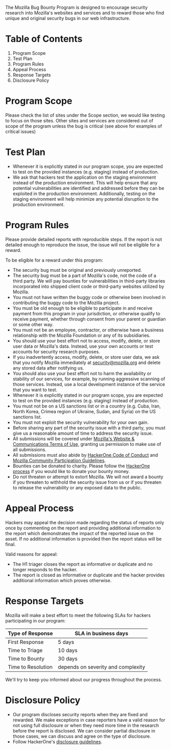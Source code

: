 The Mozilla Bug Bounty Program is designed to encourage security research into Mozilla's websites and services and to reward those who find unique and original security bugs in our web infrastructure.

# Table of Contents
1. Program Scope
2. Test Plan
3. Program Rules
4. Appeal Process
5. Response Targets
6. Disclosure Policy

# Program Scope

Please check the list of sites under the Scope section, we would like testing to focus on those sites. Other sites and services are considered out of scope of the program unless the bug is critical (see above for examples of critical issues)

# Test Plan

* Whenever it is explicitly stated in our program scope, you are expected to test on the provided instances (e.g. staging) instead of production.
* We ask that hackers test the application on the staging environment instead of the production environment. This will help ensure that any potential vulnerabilities are identified and addressed before they can be exploited in the production environment. Additionally, testing on the staging environment will help minimize any potential disruption to the production environment.

# Program Rules

Please provide detailed reports with reproducible steps. If the report is not detailed enough to reproduce the issue, the issue will not be eligible for a reward.

To be eligible for a reward under this program:

* The security bug must be original and previously unreported. 
* The security bug must be a part of Mozilla's code, not the code of a third party. We will pay bounties for vulnerabilities in third-party libraries incorporated into shipped client code or third-party websites utilized by Mozilla.
* You must not have written the buggy code or otherwise been involved in contributing the buggy code to the Mozilla project.
* You must be old enough to be eligible to participate in and receive payment from this program in your jurisdiction, or otherwise qualify to receive payment, whether through consent from your parent or guardian or some other way.
* You must not be an employee, contractor, or otherwise have a business relationship with the Mozilla Foundation or any of its subsidiaries.
* You should use your best effort not to access, modify, delete, or store user data or Mozilla's data. Instead, use your own accounts or test accounts for security research purposes.
* If you inadvertently access, modify, delete, or store user data, we ask that you notify Mozilla immediately at security@mozilla.org and delete any stored data after notifying us.
* You should also use your best effort not to harm the availability or stability of our services, for example, by running aggressive scanning of those services. Instead, use a local development instance of the service that you want to test.
* Whenever it is explicitly stated in our program scope, you are expected to test on the provided instances (e.g. staging) instead of production.
* You must not be on a US sanctions list or in a country (e.g. Cuba, Iran, North Korea, Crimea region of Ukraine, Sudan, and Syria) on the US sanctions list.
* You must not exploit the security vulnerability for your own gain.
* Before sharing any part of the security issue with a third party, you must give us a reasonable amount of time to address the security issue.
* All submissions will be covered under [Mozilla's Website & Communications Terms of Use](https://www.mozilla.org/en-US/about/legal/terms/mozilla/), granting us permission to make use of all submissions.
* All submissions must also abide by [HackerOne Code of Conduct](https://www.hackerone.com/policies/code-of-conduct) and [Mozilla Community Participation Guidelines](https://www.mozilla.org/en-US/about/governance/policies/participation/).
* Bounties can be donated to charity. Please follow the [HackerOne process](https://docs.hackerone.com/hackers/payments.html#donating-bounties-to-charity) if you would like to donate your bounty money.
* Do not threaten or attempt to extort Mozilla. We will not award a bounty if you threaten to withhold the security issue from us or if you threaten to release the vulnerability or any exposed data to the public.

# Appeal Process
Hackers may appeal the decision made regarding the status of reports only once by commenting on the report and providing additional information to the report which demonstrates the impact of the reported issue on the asset. If no additional information is provided then the report status will be final.

Valid reasons for appeal:
* The H1 triager closes the report as informative or duplicate and no longer responds to the hacker.
* The report is closed as informative or duplicate and the hacker provides additional information which proves otherwise.

# Response Targets

Mozilla will make a best effort to meet the following SLAs for hackers participating in our program:

| Type of Response | SLA in business days |
| ------------- | ------------- |
| First Response | 5 days |
| Time to Triage | 10 days |
| Time to Bounty | 30 days |
| Time to Resolution | depends on severity and complexity |

We'll try to keep you informed about our progress throughout the process.

# Disclosure Policy

* Our program discloses security reports when they are fixed and rewarded. We make exceptions in case reporters have a valid reason for not using full disclosure or when they need more time in the research before the report is disclosed. We can consider partial disclosure in those cases, we can discuss and agree on the type of disclosure.
* Follow HackerOne's [disclosure guidelines](https://www.hackerone.com/disclosure-guidelines).
